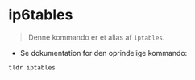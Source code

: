 # ip6tables

> Denne kommando er et alias af `iptables`.

- Se dokumentation for den oprindelige kommando:

`tldr iptables`

